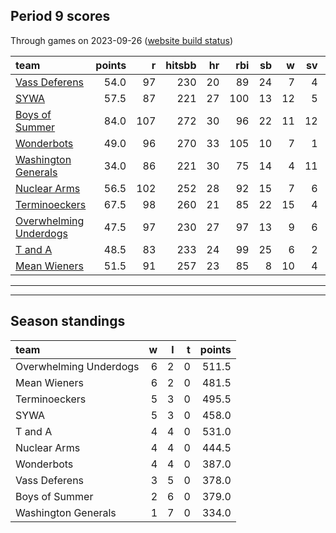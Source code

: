 

## Period 9 scores

Through games on 2023-09-26 ([website build status](https://github.com/brian-bot/pl-site/actions))


|team                   | points|   r| hitsbb| hr| rbi| sb|  w| sv|  so|   era|  whip|
|:----------------------|------:|---:|------:|--:|---:|--:|--:|--:|---:|-----:|-----:|
|[Vass Deferens](./vassdeferens)|   54.0|  97|    230| 20|  89| 24|  7|  4| 129| 2.716| 1.083|
|[SYWA](./sywa)         |   57.5|  87|    221| 27| 100| 13| 12|  5| 160| 3.574| 1.220|
|[Boys of Summer](./boysofsummer)|   84.0| 107|    272| 30|  96| 22| 11| 12| 151| 2.433| 1.101|
|[Wonderbots](./wonderbots)|   49.0|  96|    270| 33| 105| 10|  7|  1| 148| 5.152| 1.359|
|[Washington Generals](./washingtongenerals)|   34.0|  86|    221| 30|  75| 14|  4| 11|  92| 4.710| 1.486|
|[Nuclear Arms](./nucleararms)|   56.5| 102|    252| 28|  92| 15|  7|  6| 131| 4.312| 1.327|
|[Terminoeckers](./terminoeckers)|   67.5|  98|    260| 21|  85| 22| 15|  4| 174| 3.453| 1.087|
|[Overwhelming Underdogs](./overwhelmingunderdogs)|   47.5|  97|    230| 27|  97| 13|  9|  6| 125| 5.035| 1.314|
|[T and A](./tanda)     |   48.5|  83|    233| 24|  99| 25|  6|  2| 174| 4.716| 1.271|
|[Mean Wieners](./meanwieners)|   51.5|  91|    257| 23|  85|  8| 10|  4| 182| 3.580| 1.119|

* * *
* * *

## Season standings


|team                   |  w|  l|  t| points|
|:----------------------|--:|--:|--:|------:|
|Overwhelming Underdogs |  6|  2|  0|  511.5|
|Mean Wieners           |  6|  2|  0|  481.5|
|Terminoeckers          |  5|  3|  0|  495.5|
|SYWA                   |  5|  3|  0|  458.0|
|T and A                |  4|  4|  0|  531.0|
|Nuclear Arms           |  4|  4|  0|  444.5|
|Wonderbots             |  4|  4|  0|  387.0|
|Vass Deferens          |  3|  5|  0|  378.0|
|Boys of Summer         |  2|  6|  0|  379.0|
|Washington Generals    |  1|  7|  0|  334.0|


